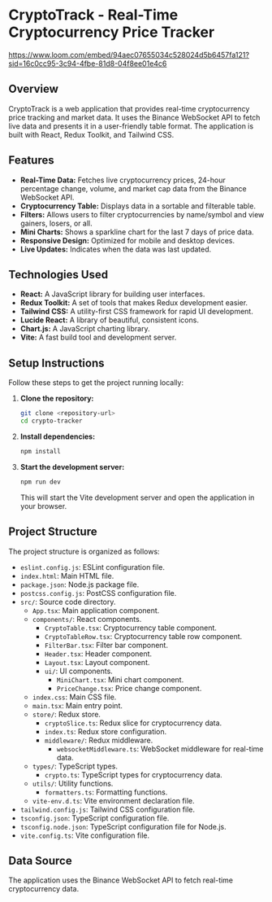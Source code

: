 # CryptoTrack - Real-Time Cryptocurrency Price Tracker


https://www.loom.com/embed/94aec07655034c528024d5b6457fa121?sid=16c0cc95-3c94-4fbe-81d8-04f8ee01e4c6

## Overview

CryptoTrack is a web application that provides real-time cryptocurrency price tracking and market data. It uses the Binance WebSocket API to fetch live data and presents it in a user-friendly table format. The application is built with React, Redux Toolkit, and Tailwind CSS.

## Features

*   **Real-Time Data:** Fetches live cryptocurrency prices, 24-hour percentage change, volume, and market cap data from the Binance WebSocket API.
*   **Cryptocurrency Table:** Displays data in a sortable and filterable table.
*   **Filters:** Allows users to filter cryptocurrencies by name/symbol and view gainers, losers, or all.
*   **Mini Charts:** Shows a sparkline chart for the last 7 days of price data.
*   **Responsive Design:** Optimized for mobile and desktop devices.
*   **Live Updates:** Indicates when the data was last updated.

## Technologies Used

*   **React:** A JavaScript library for building user interfaces.
*   **Redux Toolkit:** A set of tools that makes Redux development easier.
*   **Tailwind CSS:** A utility-first CSS framework for rapid UI development.
*   **Lucide React:** A library of beautiful, consistent icons.
*   **Chart.js:** A JavaScript charting library.
*   **Vite:** A fast build tool and development server.

## Setup Instructions

Follow these steps to get the project running locally:

1.  **Clone the repository:**

    ```bash
    git clone <repository-url>
    cd crypto-tracker
    ```

2.  **Install dependencies:**

    ```bash
    npm install
    ```

3.  **Start the development server:**

    ```bash
    npm run dev
    ```

    This will start the Vite development server and open the application in your browser.

## Project Structure

The project structure is organized as follows:

*   `eslint.config.js`: ESLint configuration file.
*   `index.html`: Main HTML file.
*   `package.json`: Node.js package file.
*   `postcss.config.js`: PostCSS configuration file.
*   `src/`: Source code directory.
    *   `App.tsx`: Main application component.
    *   `components/`: React components.
        *   `CryptoTable.tsx`: Cryptocurrency table component.
        *   `CryptoTableRow.tsx`: Cryptocurrency table row component.
        *   `FilterBar.tsx`: Filter bar component.
        *   `Header.tsx`: Header component.
        *   `Layout.tsx`: Layout component.
        *   `ui/`: UI components.
            *   `MiniChart.tsx`: Mini chart component.
            *   `PriceChange.tsx`: Price change component.
    *   `index.css`: Main CSS file.
    *   `main.tsx`: Main entry point.
    *   `store/`: Redux store.
        *   `cryptoSlice.ts`: Redux slice for cryptocurrency data.
        *   `index.ts`: Redux store configuration.
        *   `middleware/`: Redux middleware.
            *   `websocketMiddleware.ts`: WebSocket middleware for real-time data.
    *   `types/`: TypeScript types.
        *   `crypto.ts`: TypeScript types for cryptocurrency data.
    *   `utils/`: Utility functions.
        *   `formatters.ts`: Formatting functions.
    *   `vite-env.d.ts`: Vite environment declaration file.
*   `tailwind.config.js`: Tailwind CSS configuration file.
*   `tsconfig.json`: TypeScript configuration file.
*   `tsconfig.node.json`: TypeScript configuration file for Node.js.
*   `vite.config.ts`: Vite configuration file.

## Data Source

The application uses the Binance WebSocket API to fetch real-time cryptocurrency data.








